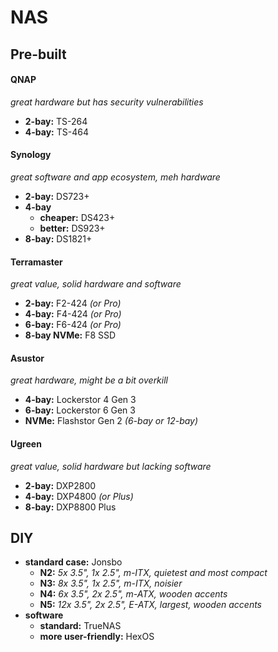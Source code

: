 # NAS

## Pre-built

#### QNAP

*great hardware but has security vulnerabilities*
- **2-bay:** TS-264
- **4-bay:** TS-464

#### Synology

*great software and app ecosystem, meh hardware*
- **2-bay:** DS723+
- **4-bay**
	- **cheaper:** DS423+
	- **better:** DS923+
- **8-bay:** DS1821+

#### Terramaster

*great value, solid hardware and software*
- **2-bay:** F2-424 *(or Pro)*
- **4-bay:** F4-424 *(or Pro)*
- **6-bay:** F6-424 *(or Pro)*
- **8-bay NVMe:** F8 SSD

#### Asustor

*great hardware, might be a bit overkill*
- **4-bay:** Lockerstor 4 Gen 3
- **6-bay:** Lockerstor 6 Gen 3
- **NVMe:** Flashstor Gen 2 *(6-bay or 12-bay)*

#### Ugreen

*great value, solid hardware but lacking software*
- **2-bay:** DXP2800
- **4-bay:** DXP4800 *(or Plus)*
- **8-bay:** DXP8800 Plus

## DIY

- **standard case:** Jonsbo
	- **N2:** *5x 3.5", 1x 2.5", m-ITX, quietest and most compact*
	- **N3:** *8x 3.5", 1x 2.5", m-ITX, noisier*
	- **N4:** *6x 3.5", 2x 2.5", m-ATX, wooden accents*
	- **N5:** *12x 3.5", 2x 2.5", E-ATX, largest, wooden accents*
- **software** 
	- **standard:** TrueNAS
	- **more user-friendly:** HexOS